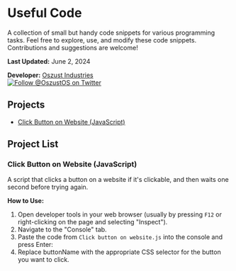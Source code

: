 # Useful Code

A collection of small but handy code snippets for various programming tasks. Feel free to explore, use, and modify these code snippets. Contributions and suggestions are welcome!

**Last Updated:** June 2, 2024

**Developer:** [Oszust Industries](https://github.com/Oszust-Industries)  
[![Follow @OszustOS on Twitter](https://img.shields.io/twitter/url/https/twitter.com/bukotsunikki.svg?style=social&label=Follow%20%40OszustOS)](https://twitter.com/OszustOS)

## Projects
- [Click Button on Website (JavaScript)](https://github.com/Oszust-Industries/Useful-Code/edit/main/README.md#click-button-on-website-javascript)

## Project List

### Click Button on Website (JavaScript)

A script that clicks a button on a website if it's clickable, and then waits one second before trying again.

**How to Use:**
1. Open developer tools in your web browser (usually by pressing `F12` or right-clicking on the page and selecting "Inspect").
2. Navigate to the "Console" tab.
3. Paste the code from `Click button on website.js` into the console and press Enter:
4. Replace buttonName with the appropriate CSS selector for the button you want to click.
<br />
<br />
<br />
